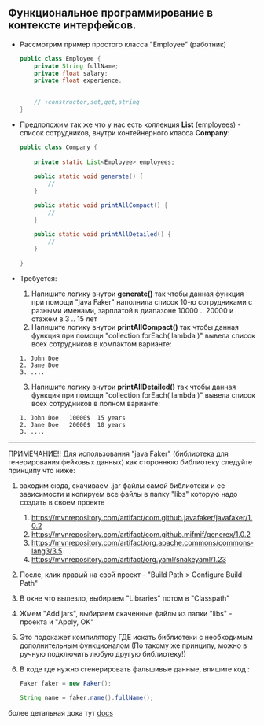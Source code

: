 ## Функциональное программирование в контексте интерфейсов. 



* Рассмотрим пример простого класса "Employee" (работник)
  
    ```java
    public class Employee {
        private String fullName;
        private float salary;
        private float experience;
      

        // +constructor,set,get,string
    }
    ```

* Предположим так же что у нас есть коллекция **List<Employee>** (employees) - список сотрудников, внутри контейнерного класса **Company**:

    ```java
    public class Company {
        
        private static List<Employee> employees;
      
        public static void generate() {
            //
        }

        public static void printAllCompact() {
            //
        }

        public static void printAllDetailed() {
            //
        }
        
    }
    ```      

* Требуется: 
  1. Напишите логику внутри **generate()** так чтобы данная функция при помощи "java Faker" наполнила список 10-ю сотрудниками с разными именами, зарплатой в диапазоне 10000 .. 20000 и стажем в 3 .. 15 лет
  2. Напишите логику внутри **printAllCompact()** так чтобы данная функция при помощи "collection.forEach( lambda )" вывела список всех сотрудников в компактом варианте:
   
    ```
    1. John Doe
    2. Jane Doe
    3. ....
    ```
  
  3. Напишите логику внутри **printAllDetailed()** так чтобы данная функция при помощи "collection.forEach( lambda )" вывела список всех сотрудников в полном варианте:
   
    ```
    1. John Doe   10000$  15 years
    2. Jane Doe   20000$  10 years
    3. ....
    ```
  
---

ПРИМЕЧАНИЕ!! 
Для использования "java Faker" (библиотека для генерирования фейковых данных) как стороннюю библиотеку следуйте принципу что ниже:
 1. заходим сюда, скачиваем .jar файлы самой библиотеки и ее зависимости и копируем все файлы в папку "libs" которую надо создать в своем проекте 
    1. https://mvnrepository.com/artifact/com.github.javafaker/javafaker/1.0.2
    2. https://mvnrepository.com/artifact/com.github.mifmif/generex/1.0.2
    3. https://mvnrepository.com/artifact/org.apache.commons/commons-lang3/3.5
    4. https://mvnrepository.com/artifact/org.yaml/snakeyaml/1.23
 2. После, клик правый на свой проект - "Build Path > Configure Build Path"
 3. В окне что вылезло, выбираем "Libraries" потом в "Classpath"
 4. Жмем "Add jars", выбираем скаченные файлы из папки "libs" - проекта и "Apply, OK"
 5. Это подскажет компилятору ГДЕ искать библиотеки с необходимым дополнительным функционалом
    (По такому же принципу, можно в ручную подключить любую другую библиотеку!) 
      
 6. В коде где нужно сгенерировать фальшивые данные, впишите код :
    ```java
    Faker faker = new Faker();

    String name = faker.name().fullName();
    ```
более детальная дока тут [docs](https://github.com/DiUS/java-faker)